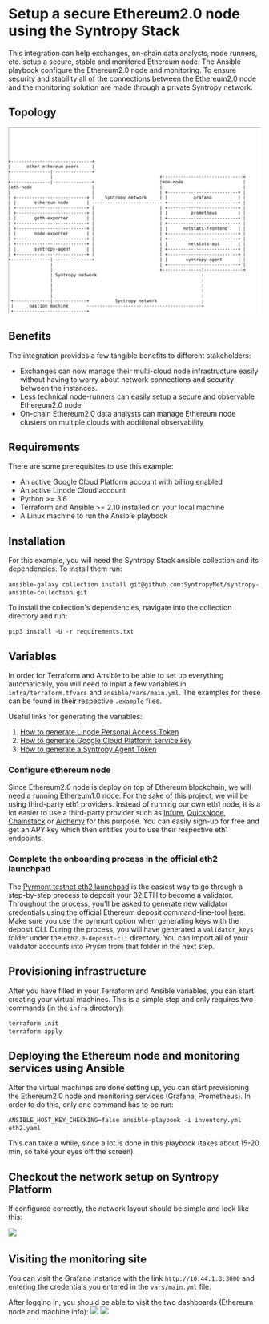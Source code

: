 # Setup a secure Ethereum2.0 node using the Syntropy Stack

This integration can help exchanges, on-chain data analysts, node runners, etc. setup a secure, stable and monitored Ethereum node.
The Ansible playbook configure the Ethereum2.0 node and monitoring. To ensure security and stability all of the connections between the Ethereum2.0 node and the monitoring solution are made through a private Syntropy network.

## Topology

![](assets/topology.png)

## Benefits

The integration provides a few tangible benefits to different stakeholders:
* Exchanges can now manage their multi-cloud node infrastructure easily without having to worry about network connections and security between the instances.
* Less technical node-runners can easily setup a secure and observable Ethereum2.0 node
* On-chain Ethereum2.0 data analysts can manage Ethereum node clusters on multiple clouds with additional observability

## Requirements

There are some prerequisites to use this example:

* An active Google Cloud Platform account with billing enabled
* An active Linode Cloud account
* Python >= 3.6
* Terraform and Ansible >= 2.10 installed on your local machine
* A Linux machine to run the Ansible playbook

## Installation

For this example, you will need the Syntropy Stack ansible collection
and its dependencies. To install them run:

```
ansible-galaxy collection install git@github.com:SyntropyNet/syntropy-ansible-collection.git
```

To install the collection's dependencies, navigate into the collection directory
and run:
```
pip3 install -U -r requirements.txt
```

## Variables

In order for Terraform and Ansible to be able to set up everything automatically,
you will need to input a few variables in `infra/terraform.tfvars` and 
`ansible/vars/main.yml`. The examples for these can be found in their respective
`.example` files.

Useful links for generating the variables:

1. [How to generate Linode Personal Access Token](https://www.linode.com/docs/guides/getting-started-with-the-linode-api/)
2. [How to generate Google Cloud Platform service key](https://cloud.google.com/iam/docs/creating-managing-service-account-keys)
3. [How to generate a Syntropy Agent Token](https://docs.syntropystack.com/docs/get-your-agent-token)

### Configure ethereum node
Since Ethereum2.0 node is deploy on top of Ethereum blockchain, we will need a running Ethereum1.0 node. For the sake of this project, we will be using third-party eth1 providers. Instead of running our own eth1 node, it is a lot easier to use a third-party provider such as [Infure](https://infura.io/), [QuickNode](https://www.quiknode.io/), [Chainstack](https://chainstack.com/) or [Alchemy](https://alchemyapi.io/) for this purpose. You can easily sign-up for free and get an APY key which then entitles you to use their respective eth1 endpoints. 

### Complete the onboarding process in the official eth2 launchpad
The [Pyrmont testnet eth2 launchpad](https://pyrmont.launchpad.ethereum.org/summary) is the easiest way to go through a step-by-step process to deposit your 32 ETH to become a validator. Throughout the process, you'll be asked to generate new validator credentials using the official Ethereum deposit command-line-tool [here](https://github.com/ethereum/eth2.0-deposit-cli). Make sure you use the pyrmont option when generating keys with the deposit CLI. During the process, you will have generated a ```validator_keys``` folder under the ```eth2.0-deposit-cli``` directory. You can import all of your validator accounts into Prysm from that folder in the next step.


## Provisioning infrastructure

After you have filled in your Terraform and Ansible variables, you can start
creating your virtual machines. This is a simple step and only requires two
commands (in the `infra` directory):

```
terraform init
terraform apply
```

## Deploying the Ethereum node and monitoring services using Ansible

After the virtual machines are done setting up, you can start provisioning
the Ethereum2.0 node and monitoring services (Grafana, Prometheus).
In order to do this, only one command has to be run:

```
ANSIBLE_HOST_KEY_CHECKING=false ansible-playbook -i inventory.yml eth2.yaml
```

This can take a while, since a lot is done in this playbook (takes about 15-20 min, so take your eyes off the screen).


## Checkout the network setup on Syntropy Platform

If configured correctly, the network layout should be simple and look like this:

![](assets/syntropy_network.png)

## Visiting the monitoring site

You can visit the Grafana instance with the link `http://10.44.1.3:3000` and entering
the credentials you entered in the `vars/main.yml` file.

After logging in, you should be able to visit the two dashboards (Ethereum node and machine info):
![](assets/eth_node_grafana.png)
![](assets/node_grafana.png)